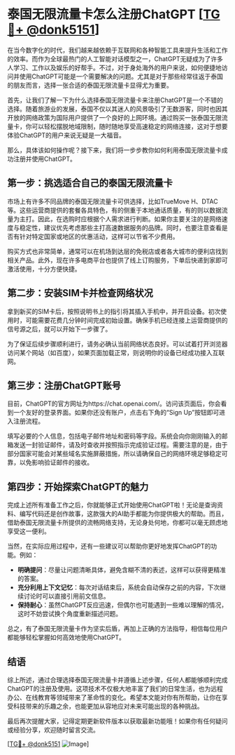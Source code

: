 # 泰国无限流量卡怎么注册ChatGPT [[TG💪+ @donk5151](https://t.me/s/donk5151)]

在当今数字化的时代，我们越来越依赖于互联网和各种智能工具来提升生活和工作的效率。而作为全球最热门的人工智能对话模型之一，ChatGPT无疑成为了许多人学习、工作以及娱乐的好帮手。不过，对于身处海外的用户来说，如何便捷地访问并使用ChatGPT可能是一个需要解决的问题。尤其是对于那些经常往返于泰国的朋友而言，选择一张合适的泰国无限流量卡显得尤为重要。

首先，让我们了解一下为什么选择泰国无限流量卡来注册ChatGPT是一个不错的选择。随着旅游业的发展，泰国不仅以其迷人的风景吸引了无数游客，同时也因其开放的网络政策为国际用户提供了一个良好的上网环境。通过购买一张泰国无限流量卡，你可以轻松摆脱地域限制，随时随地享受高速稳定的网络连接，这对于想要体验ChatGPT的用户来说无疑是一大福音。

那么，具体该如何操作呢？接下来，我们将一步步教你如何利用泰国无限流量卡成功注册并使用ChatGPT。

## 第一步：挑选适合自己的泰国无限流量卡

市场上有许多不同品牌的泰国无限流量卡可供选择，比如TrueMove H、DTAC等。这些运营商提供的套餐各具特色，有的侧重于本地通话质量，有的则以数据流量为主打。因此，在选购时应根据个人需求进行判断。如果你主要关注的是网络速度与稳定性，建议优先考虑那些主打高速数据服务的品牌。同时，也要注意查看是否有针对特定国家或地区的优惠活动，这样可以节省不少费用。

购买方式也非常简单，通常可以在机场到达层的免税店或者各大城市的便利店找到相关产品。此外，现在许多电商平台也提供了线上订购服务，下单后快递到家即可激活使用，十分方便快捷。

## 第二步：安装SIM卡并检查网络状况

拿到新买的SIM卡后，按照说明书上的指引将其插入手机中，并开启设备。初次使用时，可能需要花费几分钟时间完成初始设置。确保手机已经连接上运营商提供的信号源之后，就可以开始下一步骤了。

为了保证后续步骤顺利进行，请务必确认当前网络状态良好。可以试着打开浏览器访问某个网站（如百度），如果页面加载正常，则说明你的设备已经成功接入互联网。

## 第三步：注册ChatGPT账号

目前，ChatGPT的官方网址为https://chat.openai.com/。访问该页面后，你会看到一个友好的登录界面。如果你还没有账户，点击右下角的“Sign Up”按钮即可进入注册流程。

填写必要的个人信息，包括电子邮件地址和密码等字段。系统会向你刚刚输入的邮箱发送一封验证邮件，请及时查收并按照指示完成验证过程。需要注意的是，由于部分国家可能会对某些域名实施屏蔽措施，所以请确保自己的网络环境足够稳定可靠，以免影响验证邮件的接收。

## 第四步：开始探索ChatGPT的魅力

完成上述所有准备工作之后，你就能够正式开始使用ChatGPT啦！无论是查询资料、编写代码还是创作故事，这款强大的AI助手都能为你提供极大的帮助。而且，借助泰国无限流量卡所提供的流畅网络支持，无论身处何地，你都可以毫无顾虑地享受这一便利。

当然，在实际应用过程中，还有一些建议可以帮助你更好地发挥ChatGPT的功能。例如：

- **明确提问**：尽量让问题清晰具体，避免含糊不清的表述，这样可以获得更精准的答案。
- **充分利用上下文记忆**：每次对话结束后，系统会自动保存之前的内容，下次继续讨论时可以直接引用前文信息。
- **保持耐心**：虽然ChatGPT反应迅速，但偶尔也可能遇到一些难以理解的情况，这时不妨尝试换个角度重新描述问题。

总之，有了泰国无限流量卡作为坚实后盾，再加上正确的方法指导，相信每位用户都能够轻松掌握如何高效地使用ChatGPT。

## 结语

综上所述，通过合理选择泰国无限流量卡并遵循上述步骤，任何人都能够顺利完成ChatGPT的注册及使用。这项技术不仅极大地丰富了我们的日常生活，也为远程办公、在线教育等领域带来了革命性的变化。希望本文能对你有所帮助，让你在享受科技带来的乐趣之余，也能更加从容地应对未来可能出现的各种挑战。

最后再次提醒大家，记得定期更新软件版本以获取最新功能哦！如果你有任何疑问或经验分享，欢迎随时留言交流。

[[TG💪+ @donk5151](https://t.me/s/donk5151) ![Image](https://i.postimg.cc/rwNCRYN7/Snipaste-2025-04-30-17-27-05.png)]